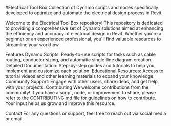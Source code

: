 #Electrical Tool Box
Collection of Dynamo scripts and nodes specifically developed to optimize and automate the electrical design process in Revit.

Welcome to the Electrical Tool Box repository! This repository is dedicated to providing a comprehensive set of Dynamo solutions aimed at enhancing the efficiency and accuracy of electrical design in Revit. Whether you're a beginner or an experienced professional, you'll find valuable resources to streamline your workflow.

Features
Dynamo Scripts: Ready-to-use scripts for tasks such as cable routing, conductor sizing, and automatic single-line diagram creation.
Detailed Documentation: Step-by-step guides and tutorials to help you implement and customize each solution.
Educational Resources: Access to tutorial videos and other learning materials to expand your knowledge.
Community Support: Engage with other users, share ideas, and get help with your projects.
Contributing
We welcome contributions from the community! If you have a script, node, or improvement to share, please refer to the CONTRIBUTING.md file for guidelines on how to contribute. Your input helps us grow and improve this resource.

Contact
For any questions or support, feel free to reach out via social media or email.

